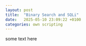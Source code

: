```yaml
---
layout: post
title:  "Binary Search and SQLi"
date:   2025-05-10 23:09:22 +0100
categories: own scripting
---
```


some text here